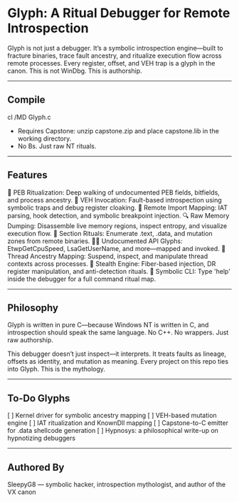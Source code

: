 Glyph: A Ritual Debugger for Remote Introspection
=================================================

Glyph is not just a debugger. It’s a symbolic introspection engine—built to fracture binaries, trace fault ancestry, and ritualize execution flow across remote processes. Every register, offset, and VEH trap is a glyph in the canon. This is not WinDbg. This is authorship.

-------------------------------------------------
Compile
-------------------------------------------------
cl /MD Glyph.c

- Requires Capstone: unzip capstone.zip and place capstone.lib in the working directory.
- No Bs. Just raw NT rituals.

-------------------------------------------------
Features
-------------------------------------------------
🧬 PEB Ritualization: Deep walking of undocumented PEB fields, bitfields, and process ancestry.
🧠 VEH Invocation: Fault-based introspection using symbolic traps and debug register cloaking.
🧷 Remote Import Mapping: IAT parsing, hook detection, and symbolic breakpoint injection.
🔍 Raw Memory Dumping: Disassemble live memory regions, inspect entropy, and visualize execution flow.
🧱 Section Rituals: Enumerate .text, .data, and mutation zones from remote binaries.
🧙‍♂️ Undocumented API Glyphs: EtwpGetCpuSpeed, LsaGetUserName, and more—mapped and invoked.
🧵 Thread Ancestry Mapping: Suspend, inspect, and manipulate thread contexts across processes.
🧼 Stealth Engine: Fiber-based injection, DR register manipulation, and anti-detection rituals.
📜 Symbolic CLI: Type 'help' inside the debugger for a full command ritual map.

-------------------------------------------------
Philosophy
-------------------------------------------------
Glyph is written in pure C—because Windows NT is written in C, and introspection should speak the same language. No C++. No wrappers. Just raw authorship.

This debugger doesn’t just inspect—it interprets. It treats faults as lineage, offsets as identity, and mutation as meaning. Every project on this repo ties into Glyph. This is the mythology.

-------------------------------------------------
To-Do Glyphs
-------------------------------------------------
[ ] Kernel driver for symbolic ancestry mapping
[ ] VEH-based mutation engine
[ ] IAT ritualization and KnownDll mapping
[ ] Capstone-to-C emitter for .data shellcode generation
[ ] Hypnosys: a philosophical write-up on hypnotizing debuggers

-------------------------------------------------
Authored By
-------------------------------------------------
SleepyG8 — symbolic hacker, introspection mythologist, and author of the VX canon
